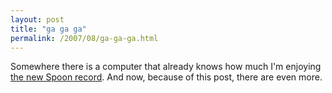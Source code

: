 ```yaml
---
layout: post
title: "ga ga ga"
permalink: /2007/08/ga-ga-ga.html
---
```


Somewhere there is a computer that already knows how much I'm enjoying [the new Spoon record](http://www.amazon.com/exec/obidos/ASIN/B000RGSOQO/statingtheobviou/ref=nosim/). And now, because of this post, there are even more.
